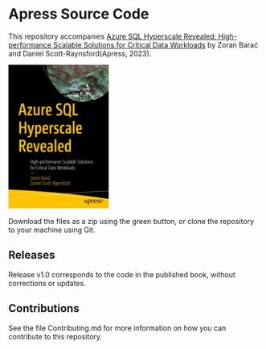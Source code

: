 # Apress Source Code

This repository accompanies [Azure SQL Hyperscale Revealed: High-performance Scalable Solutions for Critical Data Workloads](https://www.link.springer.com/book/10.1007/9781484292242) by Zoran Barać and Daniel Scott-Raynsford(Apress, 2023).

[comment]: #cover
![Cover image](9781484292242.jpg)

Download the files as a zip using the green button, or clone the repository to your machine using Git.

## Releases

Release v1.0 corresponds to the code in the published book, without corrections or updates.

## Contributions

See the file Contributing.md for more information on how you can contribute to this repository.